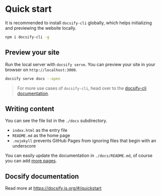 # Quick start

It is recommended to install `docsify-cli` globally, which helps initializing and previewing the website locally.

```bash
npm i docsify-cli -g
```

## Preview your site

Run the local server with `docsify serve`. You can preview your site in your browser on `http://localhost:3000`.

```bash
docsify serve docs --open
```

> For more use cases of `docsify-cli`, head over to the [docsify-cli documentation](https://github.com/docsifyjs/docsify-cli).

## Writing content

You can see the file list in the `./docs` subdirectory.

- `index.html` as the entry file
- `README.md` as the home page
- `.nojekyll` prevents GitHub Pages from ignoring files that begin with an underscore

You can easily update the documentation in `./docs/README.md`, of course you can add [more pages](more-pages.md).

## Docsify documentation

Read more at https://docsify.js.org/#/quickstart

